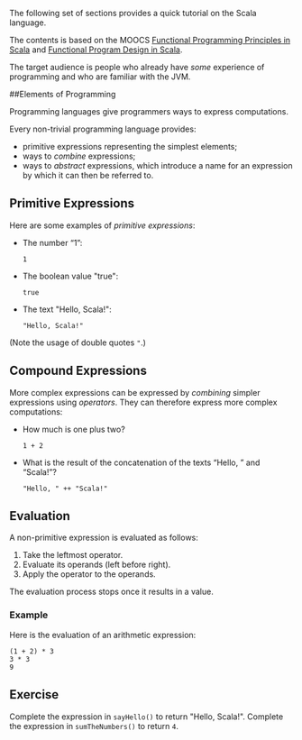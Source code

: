

 The following set of sections provides a quick tutorial on the Scala language.

 The contents is based on the MOOCS [Functional Programming Principles in Scala](https://www.coursera.org/learn/progfun1/home)
 and [Functional Program Design in Scala](https://www.coursera.org/learn/progfun2/home).

 The target audience is people who already have *some* experience of programming and who are familiar with
 the JVM.

 ##Elements of Programming

 Programming languages give programmers ways to express computations.

 Every non-trivial programming language provides:

  - primitive expressions representing the simplest elements;
  - ways to *combine* expressions;
  - ways to *abstract* expressions, which introduce a name for an expression by which it can then be referred to.

 ## Primitive Expressions

 Here are some examples of *primitive expressions*:

  - The number “1”:

    `1`
 
  - The boolean value "true":

    `true`
 
  - The text "Hello, Scala!":

    `"Hello, Scala!"`
 
 (Note the usage of double quotes `"`.)

 ## Compound Expressions 

 More complex expressions can be expressed by *combining* simpler expressions
 using *operators*. They can therefore express more complex computations:

  - How much is one plus two?

    `1 + 2`
 
  - What is the result of the concatenation of the texts “Hello, ” and “Scala!”?

    `"Hello, " ++ "Scala!"`
 
 ## Evaluation 

 A non-primitive expression is evaluated as follows:

  1. Take the leftmost operator.
  2. Evaluate its operands (left before right).
  3. Apply the operator to the operands.

  The evaluation process stops once it results in a value.

 ### Example

 Here is the evaluation of an arithmetic expression:

    (1 + 2) * 3
    3 * 3
    9
 
 ## Exercise
 
Complete the expression in `sayHello()` to return "Hello, Scala!".
Complete the expression in `sumTheNumbers()` to return `4`.
